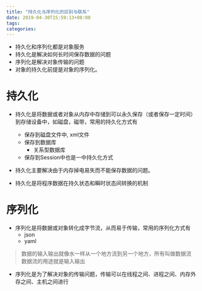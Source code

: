 ```yaml
---
title: "持久化与序列化的区别与联系"
date: 2019-04-30T15:59:13+08:00
tags:
categories:
---
```


- 持久化和序列化都是对象服务
- 持久化是解决如何长时间保存数据的问题
- 序列化是解决对象传输的问题
- 对象的持久化前提是对象的序列化。

<!--more-->

# 持久化

- 持久化是将数据或者对象从内存中存储到可以永久保存（或者保存一定时间）到存储设备中，如磁盘，磁带，常用的持久化方式有
    - 保存到磁盘文件中, xml文件
    - 保存到数据库
        - 关系型数据库
    - 保存到Session中也是一中持久化方式

- 持久化主要解决由于内存掉电易失而不能保存数据的问题。
- 持久化是将程序数据在持久状态和瞬时状态间转换的机制

# 序列化

- 序列化是将数据或对象转化成字节流，从而易于传输，常用的序列化方式有
    - json
    - yaml

> 数据的输入输出就像水一样从一个地方流到另一个地方，所有叫做数据流
> 数据流的用途就是输入输出

- 序列化是为了解决对象的传输问题，传输可以在线程之间、进程之间、内存外存之间、主机之间进行




